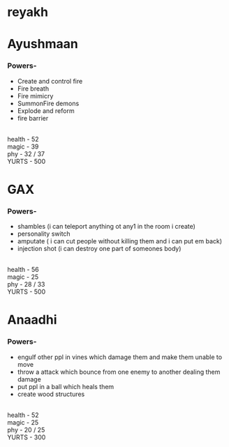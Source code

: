 <html>
<head>
  <style>

  </style>
</head>
<body>
  <h1>reyakh</h1>
<div style = " display : none; " id="reyakh">
<h3> Powers- </h3>
<ul>
<li>pull and push</li>
<li>planetary devastation</li>
<li> opposite of planetary devastation</li>
<br>
</ul>
  health - 41
  <br>
  magic  - 25
  <br>
  phy - 20 / 25
  <br>
  YURTS - 500
  </div> 
<h1>Ayushmaan</h1>
<h3> Powers- </h3>
<ul>
<li>Create and control fire</li>
<li>Fire breath</li>
<li>Fire mimicry</li>
<li>SummonFire demons</li>
<li>Explode and reform</li>
  <li>fire barrier</li>
<br>
</ul>
  health - 52
  <br>
  magic  - 39
  <br>
  phy - 32 / 37
  <br>
  YURTS - 500
  
<h1>GAX</h1>
<h3> Powers- </h3>
<ul>
<li>shambles (i can teleport anything ot any1 in the room i create)</li>
<li>personality switch</li>
<li>amputate ( i can cut people without killing them and i can put em back)</li>
<li> injection shot (i can destroy one part of someones body)</li>
<br>
</ul>
  health - 56
  <br>
  magic  - 25
  <br>
  phy - 28 / 33
  <br>
  YURTS - 500
  
<h1>Anaadhi</h1>
<h3> Powers- </h3>
<ul>
<li>engulf other ppl in vines which damage them and make them unable to move</li>
<li>throw a attack which bounce from one enemy to another dealing them damage</li>
<li> put ppl in a ball which heals them</li>
<li> create wood structures</li>
<br>
</ul>
  health - 52
  <br>
  magic  - 25
  <br>
  phy - 20 / 25
  <br>
  YURTS - 300

</body>
</html>
